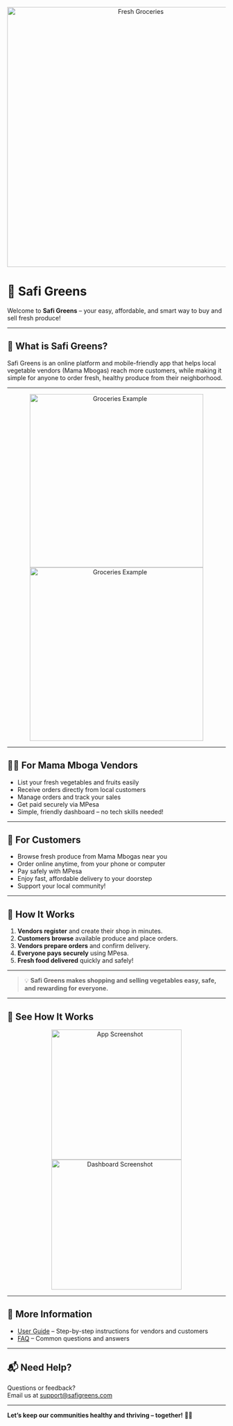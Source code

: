 <p align="center">
  <img src="https://www.gainhealth.org/sites/default/files/2025-02/dsc07855.jpg" alt="Fresh Groceries" width="600"/>
</p>

# 🥗 Safi Greens

Welcome to **Safi Greens** – your easy, affordable, and smart way to buy and sell fresh produce!

---

## 🌱 What is Safi Greens?

Safi Greens is an online platform and mobile-friendly app that helps local vegetable vendors (Mama Mbogas) reach more customers, while making it simple for anyone to order fresh, healthy produce from their neighborhood.

---

<p align="center">
  <img src="assets/pics.png" alt="Groceries Example" width="400"/>
  <img src="assets/safi-screenshot.png" alt="Groceries Example" width="400"/>
</p>

---

## 👩‍🌾 For Mama Mboga Vendors

- List your fresh vegetables and fruits easily
- Receive orders directly from local customers
- Manage orders and track your sales
- Get paid securely via MPesa
- Simple, friendly dashboard – no tech skills needed!

---

## 🛒 For Customers

- Browse fresh produce from Mama Mbogas near you
- Order online anytime, from your phone or computer
- Pay safely with MPesa
- Enjoy fast, affordable delivery to your doorstep
- Support your local community!

---

## 🚀 How It Works

1. **Vendors register** and create their shop in minutes.
2. **Customers browse** available produce and place orders.
3. **Vendors prepare orders** and confirm delivery.
4. **Everyone pays securely** using MPesa.
5. **Fresh food delivered** quickly and safely!

---

> 💡 **Safi Greens makes shopping and selling vegetables easy, safe, and rewarding for everyone.**

---

## 📸 See How It Works

<p align="center">
  <img src="assets/app-screenshots.png" alt="App Screenshot" width="300"/>
  <img src="assets/dash.png" alt="Dashboard Screenshot" width="300"/>
</p>

---

## 📖 More Information

- [User Guide](docs/USER_GUIDE.md) – Step-by-step instructions for vendors and customers
- [FAQ](docs/FAQ.md) – Common questions and answers

---

## 📬 Need Help?

Questions or feedback?  
Email us at [support@safigreens.com](mailto:support@safigreens.com)

---

**Let’s keep our communities healthy and thriving – together!** 🚚🥬
